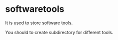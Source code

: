 softwaretools
=============
It is used to store software tools.

You should to create subdirectory for different tools.
